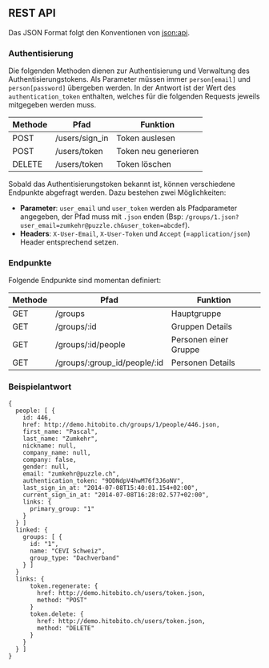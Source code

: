 ## REST API

Das JSON Format folgt den Konventionen von [json:api](http://jsonapi.org).

### Authentisierung

Die folgenden Methoden dienen zur Authentisierung und Verwaltung des Authentisierungstokens. Als Parameter müssen immer `person[email]` und `person[password]` übergeben werden. In der Antwort ist der Wert des `authentication_token` enthalten, welches für die folgenden Requests jeweils mitgegeben werden muss.

| Methode | Pfad           | Funktion |
| --- | --- | --- |
| POST    | /users/sign_in | Token auslesen |
| POST    | /users/token   | Token neu generieren |
| DELETE  | /users/token   | Token löschen |

Sobald das Authentisierungstoken bekannt ist, können verschiedene Endpunkte abgefragt werden. Dazu bestehen zwei Möglichkeiten:

* **Parameter**: `user_email` und `user_token` werden als Pfadparameter angegeben, der Pfad muss mit `.json` enden (Bsp: `/groups/1.json?user_email=zumkehr@puzzle.ch&user_token=abcdef`).
* **Headers**: `X-User-Email`, `X-User-Token` und `Accept` (=`application/json`) Header entsprechend setzen.

### Endpunkte

Folgende Endpunkte sind momentan definiert:

| Methode | Pfad                         | Funktion |
| --- | --- | --- |
| GET     | /groups                      | Hauptgruppe           |
| GET     | /groups/:id                  | Gruppen Details       |
| GET     | /groups/:id/people           | Personen einer Gruppe |
| GET     | /groups/:group_id/people/:id | Personen Details      |


### Beispielantwort

    {
      people: [ {
        id: 446,
        href: http://demo.hitobito.ch/groups/1/people/446.json,
        first_name: "Pascal",
        last_name: "Zumkehr",
        nickname: null,
        company_name: null,
        company: false,
        gender: null,
        email: "zumkehr@puzzle.ch",
        authentication_token: "9DDNdpV4hwM76f3J6oNV",
        last_sign_in_at: "2014-07-08T15:40:01.154+02:00",
        current_sign_in_at: "2014-07-08T16:28:02.577+02:00",
        links: {
          primary_group: "1"
        }
      } ]
      linked: {
        groups: [ {
          id: "1",
          name: "CEVI Schweiz",
          group_type: "Dachverband"
        } ]
      }
      links: {
          token.regenerate: {
            href: http://demo.hitobito.ch/users/token.json,
            method: "POST"
          }
          token.delete: {
            href: http://demo.hitobito.ch/users/token.json,
            method: "DELETE"
          }
        }
      } ]
    }